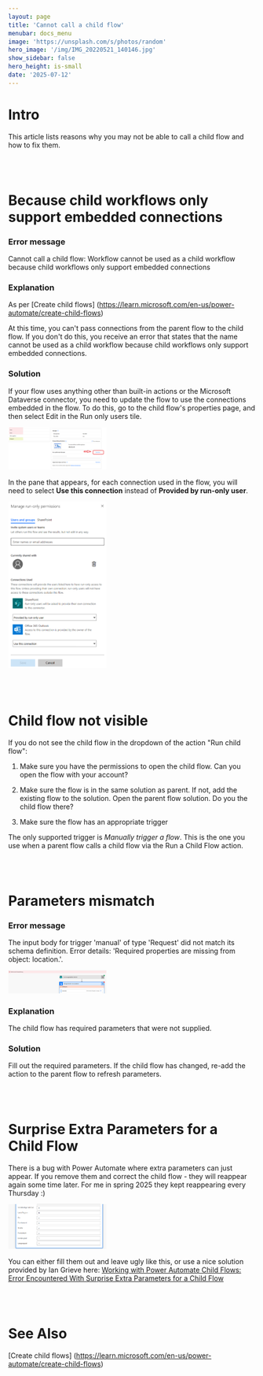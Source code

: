 ```yaml
---
layout: page
title: 'Cannot call a child flow'
menubar: docs_menu
image: 'https://unsplash.com/s/photos/random'
hero_image: '/img/IMG_20220521_140146.jpg'
show_sidebar: false
hero_height: is-small
date: '2025-07-12'
---
```


# Intro

This article lists reasons why you may not be able to call a child flow and how to fix them.

<br/><br/>

# Because child workflows only support embedded connections

### Error message

Cannot call a child flow: Workflow cannot be used as a child workflow because child workflows only support embedded connections

### Explanation

As per  [Create child flows] (https://learn.microsoft.com/en-us/power-automate/create-child-flows)

At this time, you can't pass connections from the parent flow to the child flow. If you don't do this, you receive an error that states that the name cannot be used as a child workflow because child workflows only support embedded connections.


### Solution

If your flow uses anything other than built-in actions or the Microsoft Dataverse connector, you need to update the flow to use the connections embedded in the flow. To do this, go to the child flow's properties page, and then select Edit in the Run only users tile.

<img src="/articles/img/paembeddedconnections.png" width="200">

In the pane that appears, for each connection used in the flow, you will need to select <b>Use this connection</b> instead of <b>Provided by run-only user</b>.

<img src="/articles/img/paembeddedconnections2.png" width="200">


<br/><br/>


# Child flow not visible

If you do not see the child flow in the dropdown of the action "Run child flow":

1. Make sure you have the permissions to open the child flow.
Can you open the flow with your account?

2. Make sure the flow is in the same solution as parent. If not, add the existing flow to the solution.
Open the parent flow solution. Do you the child flow there?

3. Make sure the flow has an appropriate trigger

The only supported trigger is *Manually trigger a flow*.
This is the one you use when a parent flow calls a child flow via the Run a Child Flow action.

<br/><br/>

# Parameters mismatch

### Error message

The input body for trigger 'manual' of type 'Request' did not match its schema definition. Error details: 'Required properties are missing from object: location.'.

<img src="/articles/img/pa_childflow2.png" width="200">

### Explanation

The child flow has required parameters that were not supplied.

### Solution

Fill out the required parameters. If the child flow has changed, re-add the action to the parent flow to refresh parameters.

<br/><br/>

# Surprise Extra Parameters for a Child Flow

There is a bug with Power Automate where extra parameters can just appear. If you remove them and correct the child flow - they will reappear again some time later. For me in spring 2025 they kept reappearing every Thursday :)

<img src="/articles/img/pa_childflow.png" width="200">

You can either fill them out and leave ugly like this, or use a nice solution provided by Ian Grieve here:
[Working with Power Automate Child Flows: Error Encountered With Surprise Extra Parameters for a Child Flow](https://www.azurecurve.co.uk/2024/03/working-with-power-automate-child-flows-error-encountered-with-surprise-extra-parameters-for-a-child-flow/)


<br/><br/>


# See Also

[Create child flows] (https://learn.microsoft.com/en-us/power-automate/create-child-flows)